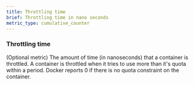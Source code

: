```yaml
---
title: Throttling time
brief: Throttling time in nano seconds
metric_type: cumulative_counter
---
```

### Throttling time

(Optional metric) The amount of time (in nanoseconds) that a container is throttled. A container is throttled when it tries to use more than it's quota within a period. Docker reports 0 if there is no quota constraint on the container.
